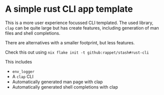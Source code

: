 # A simple rust CLI app template

This is a more user experience focussed CLI templated.
The used library, `clap` can be quite large but has create features,
including generation of man files and shell completions.

There are alternatives with a smaller footprint, but less features.

Check this out using `nix flake init -t github:rappet/stash#rust-cli`

This includes

- `env_logger`
- A `clap` CLI
- Automatically generated man page with clap
- Automatically generated shell completions with clap
